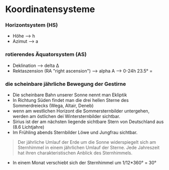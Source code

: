 # Koordinatensysteme

### Horizontsystem (HS)

* Höhe --> h
* Azimut --> a


### rotierendes Äquatorsystem (AS)

* Deklination --> delta &#916;
* Rektaszension (RA "right ascension") --> alpha &#913; --> 0-24h
23.5° = 


### die scheinbare jährliche Bewegung der Gestirne

* Die scheinbare Bahn unserer Sonne nennt man Ekliptik
* In Richtung Süden findet man die drei hellen Sterne des Sommerdreiecks (Wega, Altair, Deneb)
* wenn am westlichen Horizont die Sommersternbilder untergehen, werden am östlichen dei Wintersternbilder sichtbar.
* Sirius ist der am nächsten liegende sichtbare Stern von Deutschland aus (8.6 Lichtjahre)
* Im Frühling abends Sternbilder Löwe und Jungfrau sichtbar.

> Der jährliche Umlauf der Erde um die Sonne widerspiegelt sich am Sternhimmel in einem jährlichen Umlauf der Sterne.
> Jede Jahreszeit hat ihren charakteristischen Anblick des Sternhimmels.

* In einem Monat verschiebt sich der Sternhimmel um 1/12*360° = 30°


